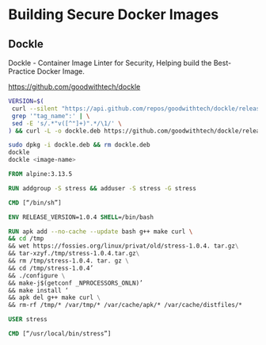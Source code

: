 # Building Secure Docker Images

## Dockle

Dockle - Container Image Linter for Security, Helping build the Best-Practice Docker Image.  

<https://github.com/goodwithtech/dockle>  

```bash
VERSION=$(
 curl --silent "https://api.github.com/repos/goodwithtech/dockle/releases/latest" | \
 grep '"tag_name":' | \
 sed -E 's/.*"v([^"]+)".*/\1/' \
) && curl -L -o dockle.deb https://github.com/goodwithtech/dockle/releases/download/v${VERSION}/dockle_${VERSION}_Linux-64bit.deb

sudo dpkg -i dockle.deb && rm dockle.deb
dockle
dockle <image-name>
```

```dockerfile
FROM alpine:3.13.5

RUN addgroup -S stress && adduser -S stress -G stress

CMD [“/bin/sh”]

ENV RELEASE_VERSION=1.0.4 SHELL=/bin/bash

RUN apk add --no-cache --update bash g++ make curl \
&& cd /tmp
&& wet https://fossies.org/linux/privat/old/stress-1.0.4. tar.gz\
&& tar-xzyf./tmp/stress-1.0.4.tar.gz\
&& rm /tmp/stress-1.0.4. tar. gz \
&& cd /tmp/stress-1.0.4’
&& ./configure \
&& make-j$(getconf _NPROCESSORS_ONLN)’
&& make install ‘
&& apk del g++ make curl \
&& rm-rf /tmp/* /var/tmp/* /var/cache/apk/* /var/cache/distfiles/*

USER stress

CMD [“/usr/local/bin/stress”]
```

